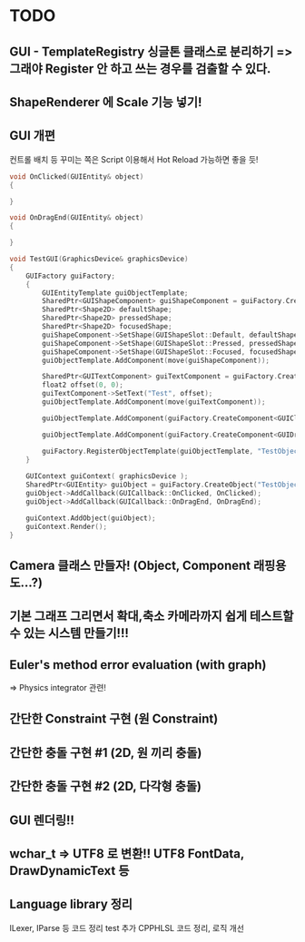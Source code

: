 ﻿# TODO
## GUI - TemplateRegistry 싱글톤 클래스로 분리하기 => 그래야 Register 안 하고 쓰는 경우를 검출할 수 있다.
## ShapeRenderer 에 Scale 기능 넣기!
## GUI 개편
컨트롤 배치 등 꾸미는 쪽은 Script 이용해서 Hot Reload 가능하면 좋을 듯!
```cpp
void OnClicked(GUIEntity& object)
{

}

void OnDragEnd(GUIEntity& object)
{

}

void TestGUI(GraphicsDevice& graphicsDevice)
{
    GUIFactory guiFactory;
    {
        GUIEntityTemplate guiObjectTemplate;
        SharedPtr<GUIShapeComponent> guiShapeComponent = guiFactory.CreateComponent<GUIShapeComponent>();
        SharedPtr<Shape2D> defaultShape;
        SharedPtr<Shape2D> pressedShape;
        SharedPtr<Shape2D> focusedShape;
        guiShapeComponent->SetShape(GUIShapeSlot::Default, defaultShape);
        guiShapeComponent->SetShape(GUIShapeSlot::Pressed, pressedShape);
        guiShapeComponent->SetShape(GUIShapeSlot::Focused, focusedShape);
        guiObjectTemplate.AddComponent(move(guiShapeComponent));

        SharedPtr<GUITextComponent> guiTextComponent = guiFactory.CreateComponent<GUITextComponent>();
        float2 offset(0, 0);
        guiTextComponent->SetText("Test", offset);
        guiObjectTemplate.AddComponent(move(guiTextComponent));

        guiObjectTemplate.AddComponent(guiFactory.CreateComponent<GUIClickableComponent>());

        guiObjectTemplate.AddComponent(guiFactory.CreateComponent<GUIDraggableComponent>());

        guiFactory.RegisterObjectTemplate(guiObjectTemplate, "TestObjectTemplate");
    }
    
    GUIContext guiContext( graphicsDevice );
    SharedPtr<GUIEntity> guiObject = guiFactory.CreateObject("TestObjectTemplate");
    guiObject->AddCallback(GUICallback::OnClicked, OnClicked);
    guiObject->AddCallback(GUICallback::OnDragEnd, OnDragEnd);

    guiContext.AddObject(guiObject);
    guiContext.Render();
}
```

## Camera 클래스 만들자! (Object, Component 래핑용도...?)
## 기본 그래프 그리면서 확대,축소 카메라까지 쉽게 테스트할 수 있는 시스템 만들기!!!

## Euler's method error evaluation (with graph)
 => Physics integrator 관련!

## 간단한 Constraint 구현 (원 Constraint)
## 간단한 충돌 구현 #1 (2D, 원 끼리 충돌)
## 간단한 충돌 구현 #2 (2D, 다각형 충돌)

## GUI 렌더링!!

## wchar_t => UTF8 로 변환!! UTF8 FontData, DrawDynamicText 등

## Language library 정리
ILexer, IParse 등 코드 정리
test 추가
CPPHLSL 코드 정리, 로직 개선
